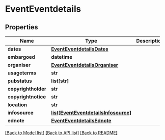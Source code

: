 # EventEventdetails

## Properties
Name | Type | Description | Notes
------------ | ------------- | ------------- | -------------
**dates** | [**EventEventdetailsDates**](EventEventdetailsDates.md) |  | [optional] 
**embargoed** | **datetime** |  | [optional] 
**organiser** | [**EventEventdetailsOrganiser**](EventEventdetailsOrganiser.md) |  | [optional] 
**usageterms** | **str** |  | [optional] 
**pubstatus** | **list[str]** |  | [optional] 
**copyrightholder** | **str** |  | [optional] 
**copyrightnotice** | **str** |  | [optional] 
**location** | **str** |  | [optional] 
**infosource** | [**list[EventEventdetailsInfosource]**](EventEventdetailsInfosource.md) |  | [optional] 
**ednote** | [**EventEventdetailsEdnote**](EventEventdetailsEdnote.md) |  | [optional] 

[[Back to Model list]](../README.md#documentation-for-models) [[Back to API list]](../README.md#documentation-for-api-endpoints) [[Back to README]](../README.md)

